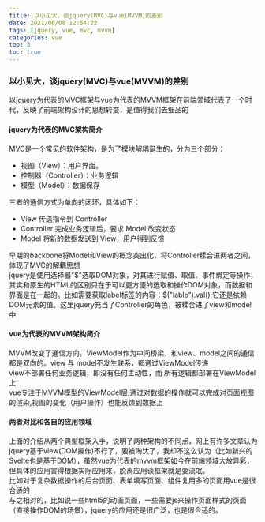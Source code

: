 ```yaml
---
title: 以小见大，谈jquery(MVC)与vue(MVVM)的差别
date: 2021/06/08 12:54:22
tags: [jquery, vue, mvc, mvvm]
categories: vue
top: 3
toc: true
---
```

### 以小见大，谈jquery(MVC)与vue(MVVM)的差别
以jquery为代表的MVC框架与vue为代表的MVVM框架在前端领域代表了一个时代，反映了前端架构设计的思想转变，是值得我们去细品的

#### jquery为代表的MVC架构简介
MVC是一个常见的软件架构，是为了模块解耦诞生的，分为三个部分：  
+ 视图（View）：用户界面。
+ 控制器（Controller）：业务逻辑
+ 模型（Model）：数据保存  

三者的通信方式为单向的闭环，具体如下：
+ View 传送指令到 Controller
+ Controller 完成业务逻辑后，要求 Model 改变状态
+ Model 将新的数据发送到 View，用户得到反馈  

早期的backbone将Model和View的概念突出化，将Controller糅合进两者之间，体现了MVC的解耦思想  
jquery是使用选择器"\$"选取DOM对象，对其进行赋值、取值、事件绑定等操作，其实和原生的HTML的区别只在于可以更方便的选取和操作DOM对象，而数据和界面是在一起的。比如需要获取label标签的内容：$("lable").val();它还是依赖DOM元素的值。这里jquery充当了Controller的角色，被糅合进了view和model中

#### vue为代表的MVVM架构简介
MVVM改变了通信方向，ViewModel作为中间桥梁，和view、model之间的通信都是双向的。view 与 model不发生联系，都通过ViewModel传递   
view不部署任何业务逻辑，即没有任何主动性，而 所有逻辑都部署在ViewModel上  
vue专注于MVVM模型的ViewModel层,通过对数据的操作就可以完成对页面视图的渲染,视图的变化（用户操作）也能反馈到数据上  

#### 两者对比和各自的应用领域
上面的介绍从两个典型框架入手，说明了两种架构的不同点，网上有许多文章认为jquery基于view(DOM操作)不行了，要被淘汰了，我却不这么认为（比如新兴的Svelte也是基于DOM），虽然vue为代表的mvvm框架如今在前端领域大放异彩，但具体的应用害得根据实际应用来，脱离应用谈框架就是耍流氓。  
比如对于复杂数据操作的后台页面、表单填写页面、组件复用多的页面用vue是很合适的  
与之相对的，比如说一些html5的动画页面，一些需要js来操作页面样式的页面（直接操作DOM的场景），jquery的应用还是很广泛，也是很合适的。
